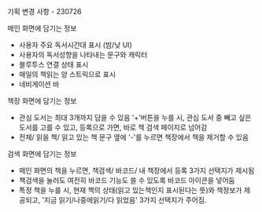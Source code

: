 기획 변경 사항 - 230726

메인 화면에 담기는 정보
- 사용자 주요 독서시간대 표시 (밤/낮 UI)
- 사용자의 독서성향을 나타내는 문구와 캐릭터
- 블루투스 연결 상태 표시
- 매일의 책읽는 양 스트릭으로 표시
- 네비게이션 바

책장 화면에 담기는 정보
- 관심 도서는 최대 3개까지 담을 수 있음
'+'버튼을 누를 시, 관심 도서 중 빼고 싶은 도서를 고를 수 있고,
등록으로 가면, 바로 책 검색 페이지로 넘어감
- 전체/ 읽을 책/ 읽고 있는 책 문구 옆에 '-'를 누르면
책장에서 책을 제거할 수 있음

검색 화면에 담기는 정보
- 메인 화면의 책을 누르면, 책검색/ 바코드/ 내 책장에서 등록 3가지 선택지가 제시됨
- 책검색을 눌러도 여전히 바코드 기능도 쓸 수 있도록 바코드 아이콘을 넣어둠
- 특정 책을 누를 시, 현재 책의 상태(읽고 있는책인지 표시된다는 뜻)와 책정보가 제공되고, '지금 읽기/나중에읽기/다 읽었음' 3가지 선택지가 주어짐.